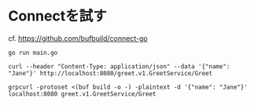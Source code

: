 Connectを試す
==

cf. https://github.com/bufbuild/connect-go

```shell
go run main.go

curl --header "Content-Type: application/json" --data '{"name": "Jane"}' http://localhost:8080/greet.v1.GreetService/Greet

grpcurl -protoset <(buf build -o -) -plaintext -d '{"name": "Jane"}' localhost:8080 greet.v1.GreetService/Greet
```
